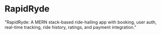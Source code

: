 # RapidRyde
"RapidRyde: A MERN stack-based ride-hailing app with booking, user auth, real-time tracking, ride history, ratings, and payment integration."
